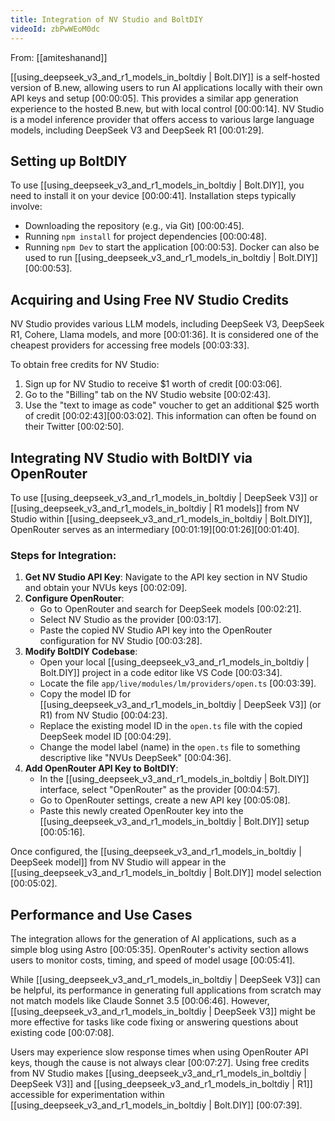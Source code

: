 ```yaml
---
title: Integration of NV Studio and BoltDIY
videoId: zbPwWEoM0dc
---
```


From: [[amiteshanand]] <br/> 

[[using_deepseek_v3_and_r1_models_in_boltdiy | Bolt.DIY]] is a self-hosted version of B.new, allowing users to run AI applications locally with their own API keys and setup <a class="yt-timestamp" data-t="00:00:05">[00:00:05]</a>. This provides a similar app generation experience to the hosted B.new, but with local control <a class="yt-timestamp" data-t="00:00:14">[00:00:14]</a>. NV Studio is a model inference provider that offers access to various large language models, including DeepSeek V3 and DeepSeek R1 <a class="yt-timestamp" data-t="00:01:29">[00:01:29]</a>.

## Setting up BoltDIY

To use [[using_deepseek_v3_and_r1_models_in_boltdiy | Bolt.DIY]], you need to install it on your device <a class="yt-timestamp" data-t="00:00:41">[00:00:41]</a>.
Installation steps typically involve:
*   Downloading the repository (e.g., via Git) <a class="yt-timestamp" data-t="00:00:45">[00:00:45]</a>.
*   Running `npm install` for project dependencies <a class="yt-timestamp" data-t="00:00:48">[00:00:48]</a>.
*   Running `npm Dev` to start the application <a class="yt-timestamp" data-t="00:00:53">[00:00:53]</a>.
Docker can also be used to run [[using_deepseek_v3_and_r1_models_in_boltdiy | Bolt.DIY]] <a class="yt-timestamp" data-t="00:00:53">[00:00:53]</a>.

## Acquiring and Using Free NV Studio Credits

NV Studio provides various LLM models, including DeepSeek V3, DeepSeek R1, Cohere, Llama models, and more <a class="yt-timestamp" data-t="00:01:36">[00:01:36]</a>. It is considered one of the cheapest providers for accessing free models <a class="yt-timestamp" data-t="00:03:33">[00:03:33]</a>.

To obtain free credits for NV Studio:
1.  Sign up for NV Studio to receive $1 worth of credit <a class="yt-timestamp" data-t="00:03:06">[00:03:06]</a>.
2.  Go to the "Billing" tab on the NV Studio website <a class="yt-timestamp" data-t="00:02:43">[00:02:43]</a>.
3.  Use the "text to image as code" voucher to get an additional $25 worth of credit <a class="yt-timestamp" data-t="00:02:43">[00:02:43]</a><a class="yt-timestamp" data-t="00:03:02">[00:03:02]</a>. This information can often be found on their Twitter <a class="yt-timestamp" data-t="00:02:50">[00:02:50]</a>.

## Integrating NV Studio with BoltDIY via OpenRouter

To use [[using_deepseek_v3_and_r1_models_in_boltdiy | DeepSeek V3]] or [[using_deepseek_v3_and_r1_models_in_boltdiy | R1 models]] from NV Studio within [[using_deepseek_v3_and_r1_models_in_boltdiy | Bolt.DIY]], OpenRouter serves as an intermediary <a class="yt-timestamp" data-t="00:01:19">[00:01:19]</a><a class="yt-timestamp" data-t="00:01:26">[00:01:26]</a><a class="yt-timestamp" data-t="00:01:40">[00:01:40]</a>.

### Steps for Integration:

1.  **Get NV Studio API Key**: Navigate to the API key section in NV Studio and obtain your NVUs keys <a class="yt-timestamp" data-t="00:02:09">[00:02:09]</a>.
2.  **Configure OpenRouter**:
    *   Go to OpenRouter and search for DeepSeek models <a class="yt-timestamp" data-t="00:02:21">[00:02:21]</a>.
    *   Select NV Studio as the provider <a class="yt-timestamp" data-t="00:03:17">[00:03:17]</a>.
    *   Paste the copied NV Studio API key into the OpenRouter configuration for NV Studio <a class="yt-timestamp" data-t="00:03:28">[00:03:28]</a>.
3.  **Modify BoltDIY Codebase**:
    *   Open your local [[using_deepseek_v3_and_r1_models_in_boltdiy | Bolt.DIY]] project in a code editor like VS Code <a class="yt-timestamp" data-t="00:03:34">[00:03:34]</a>.
    *   Locate the file `app/live/modules/lm/providers/open.ts` <a class="yt-timestamp" data-t="00:03:39">[00:03:39]</a>.
    *   Copy the model ID for [[using_deepseek_v3_and_r1_models_in_boltdiy | DeepSeek V3]] (or R1) from NV Studio <a class="yt-timestamp" data-t="00:04:23">[00:04:23]</a>.
    *   Replace the existing model ID in the `open.ts` file with the copied DeepSeek model ID <a class="yt-timestamp" data-t="00:04:29">[00:04:29]</a>.
    *   Change the model label (name) in the `open.ts` file to something descriptive like "NVUs DeepSeek" <a class="yt-timestamp" data-t="00:04:36">[00:04:36]</a>.
4.  **Add OpenRouter API Key to BoltDIY**:
    *   In the [[using_deepseek_v3_and_r1_models_in_boltdiy | Bolt.DIY]] interface, select "OpenRouter" as the provider <a class="yt-timestamp" data-t="00:04:57">[00:04:57]</a>.
    *   Go to OpenRouter settings, create a new API key <a class="yt-timestamp" data-t="00:05:08">[00:05:08]</a>.
    *   Paste this newly created OpenRouter key into the [[using_deepseek_v3_and_r1_models_in_boltdiy | Bolt.DIY]] setup <a class="yt-timestamp" data-t="00:05:16">[00:05:16]</a>.

Once configured, the [[using_deepseek_v3_and_r1_models_in_boltdiy | DeepSeek model]] from NV Studio will appear in the [[using_deepseek_v3_and_r1_models_in_boltdiy | Bolt.DIY]] model selection <a class="yt-timestamp" data-t="00:05:02">[00:05:02]</a>.

## Performance and Use Cases

The integration allows for the generation of AI applications, such as a simple blog using Astro <a class="yt-timestamp" data-t="00:05:35">[00:05:35]</a>. OpenRouter's activity section allows users to monitor costs, timing, and speed of model usage <a class="yt-timestamp" data-t="00:05:41">[00:05:41]</a>.

While [[using_deepseek_v3_and_r1_models_in_boltdiy | DeepSeek V3]] can be helpful, its performance in generating full applications from scratch may not match models like Claude Sonnet 3.5 <a class="yt-timestamp" data-t="00:06:46">[00:06:46]</a>. However, [[using_deepseek_v3_and_r1_models_in_boltdiy | DeepSeek V3]] might be more effective for tasks like code fixing or answering questions about existing code <a class="yt-timestamp" data-t="00:07:08">[00:07:08]</a>.

Users may experience slow response times when using OpenRouter API keys, though the cause is not always clear <a class="yt-timestamp" data-t="00:07:27">[00:07:27]</a>. Using free credits from NV Studio makes [[using_deepseek_v3_and_r1_models_in_boltdiy | DeepSeek V3]] and [[using_deepseek_v3_and_r1_models_in_boltdiy | R1]] accessible for experimentation within [[using_deepseek_v3_and_r1_models_in_boltdiy | Bolt.DIY]] <a class="yt-timestamp" data-t="00:07:39">[00:07:39]</a>.